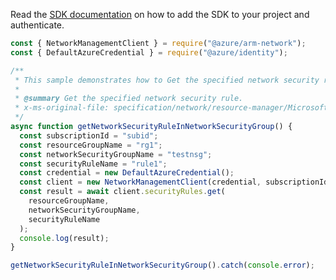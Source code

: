 Read the [SDK documentation](https://github.com/Azure/azure-sdk-for-js/blob/%40azure%2Farm-network_27.0.0/sdk/network/arm-network/README.md) on how to add the SDK to your project and authenticate.

```javascript
const { NetworkManagementClient } = require("@azure/arm-network");
const { DefaultAzureCredential } = require("@azure/identity");

/**
 * This sample demonstrates how to Get the specified network security rule.
 *
 * @summary Get the specified network security rule.
 * x-ms-original-file: specification/network/resource-manager/Microsoft.Network/stable/2021-05-01/examples/NetworkSecurityGroupRuleGet.json
 */
async function getNetworkSecurityRuleInNetworkSecurityGroup() {
  const subscriptionId = "subid";
  const resourceGroupName = "rg1";
  const networkSecurityGroupName = "testnsg";
  const securityRuleName = "rule1";
  const credential = new DefaultAzureCredential();
  const client = new NetworkManagementClient(credential, subscriptionId);
  const result = await client.securityRules.get(
    resourceGroupName,
    networkSecurityGroupName,
    securityRuleName
  );
  console.log(result);
}

getNetworkSecurityRuleInNetworkSecurityGroup().catch(console.error);
```

